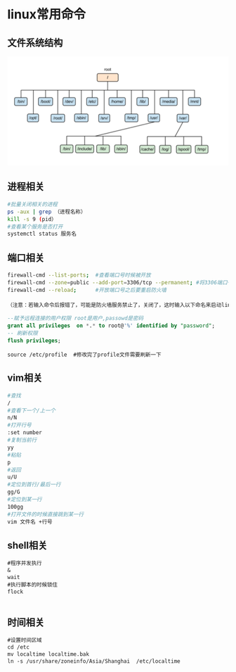

# linux常用命令

## 文件系统结构

![image-20200928162455085](linux常用命令.assets/image-20200928162455085.png)



## 进程相关

```sh
#批量关闭相关的进程
ps -aux | grep （进程名称）
kill -s 9 (pid）
#查看某个服务是否打开
systemctl status 服务名
```



## 端口相关

```sh
firewall-cmd --list-ports; 	#查看端口号时候被开放
firewall-cmd --zone=public --add-port=3306/tcp --permanent; #将3306端口号开放
firewall-cmd --reload;		#开放端口号之后要重启防火墙

（注意：若输入命令后报错了，可能是防火墙服务禁止了，关闭了，这时输入以下命名来启动linux防火墙：（当服务被关闭时）启动防火墙服务：systemctl ummask firewalld启动墙：systemctl start firewalld）


```

```sql
--赋予远程连接的用户权限 root是用户,passowd是密码
grant all privileges  on *.* to root@'%' identified by "password"; 
-- 刷新权限
flush privileges;

```

```shell
source /etc/profile  #修改完了profile文件需要刷新一下
```

## vim相关

```sh
#查找
/
#查看下一个/上一个
n/N
#打开行号
:set number
#复制当前行
yy
#粘贴
p
#返回
u/U
#定位到首行/最后一行
gg/G
#定位到某一行
100gg
#打开文件的时候直接跳到某一行
vim 文件名 +行号

```

## shell相关

```shell
#程序并发执行
&
wait
#执行脚本的时候锁住
flock


```



## 时间相关

```
#设置时间区域
cd /etc
mv localtime localtime.bak
ln -s /usr/share/zoneinfo/Asia/Shanghai  /etc/localtime

```